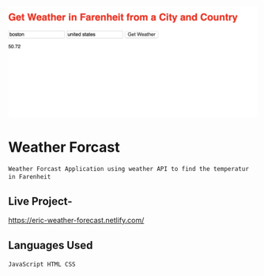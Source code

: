 ![img](weather-api.png)
# Weather Forcast

    Weather Forcast Application using weather API to find the temperatur in Farenheit

## Live Project-

https://eric-weather-forecast.netlify.com/

## Languages Used

    JavaScript HTML CSS

### 

